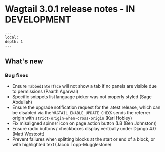 # Wagtail 3.0.1 release notes - IN DEVELOPMENT

```{contents}
---
local:
depth: 1
---
```

## What's new

### Bug fixes

 * Ensure `TabbedInterface` will not show a tab if no panels are visible due to permissions (Paarth Agarwal)
 * Specific snippets list language picker was not properly styled (Sage Abdullah)
 * Ensure the upgrade notification request for the latest release, which can be disabled via the `WAGTAIL_ENABLE_UPDATE_CHECK` sends the referrer origin with `strict-origin-when-cross-origin` (Karl Hobley)
 * Fix misaligned spinner icon on page action button (LB (Ben Johnston))
 * Ensure radio buttons / checkboxes display vertically under Django 4.0 (Matt Westcott)
 * Prevent failures when splitting blocks at the start or end of a block, or with highlighted text (Jacob Topp-Mugglestone)
